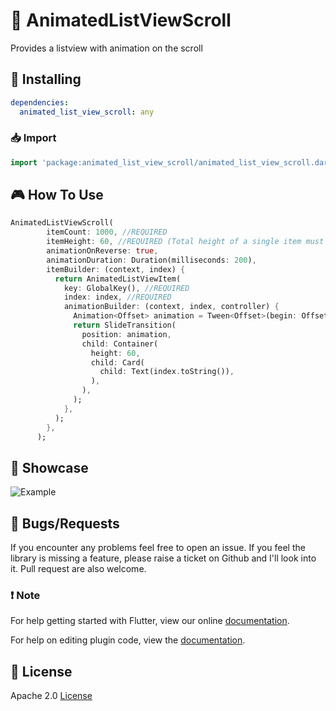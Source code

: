 # :star2: AnimatedListViewScroll

Provides a listview with animation on the scroll

## :dart: Installing

```yaml
dependencies:
  animated_list_view_scroll: any
```

### :inbox_tray: Import

```dart
import 'package:animated_list_view_scroll/animated_list_view_scroll.dart';
```

## :video_game: How To Use

```dart
AnimatedListViewScroll(
        itemCount: 1000, //REQUIRED
        itemHeight: 60, //REQUIRED (Total height of a single item must contains optional padding or margin)
        animationOnReverse: true,
        animationDuration: Duration(milliseconds: 200),
        itemBuilder: (context, index) {
          return AnimatedListViewItem(
            key: GlobalKey(), //REQUIRED
            index: index, //REQUIRED
            animationBuilder: (context, index, controller) {
              Animation<Offset> animation = Tween<Offset>(begin: Offset(1.0, 0.0), end: Offset.zero).animate(controller);
              return SlideTransition(
                position: animation,
                child: Container(
                  height: 60,
                  child: Card(
                    child: Text(index.toString()),
                  ),
                ),
              );
            },
          );
        },
      );
```
      
## 🚀 Showcase

![Example](https://github.com/MarcoMihaiCondrache/animated_list_view_scroll/blob/master/assets/example.gif)

## :construction: Bugs/Requests

If you encounter any problems feel free to open an issue. If you feel the library is
missing a feature, please raise a ticket on Github and I'll look into it.
Pull request are also welcome.

### :exclamation: Note

For help getting started with Flutter, view our online
[documentation](https://flutter.io/).

For help on editing plugin code, view the [documentation](https://flutter.io/platform-plugins/#edit-code).

## :page_with_curl: License

Apache 2.0 [License](https://github.com/MarcoMihaiCondrache/animated_list_view_scroll/blob/master/LICENSE)